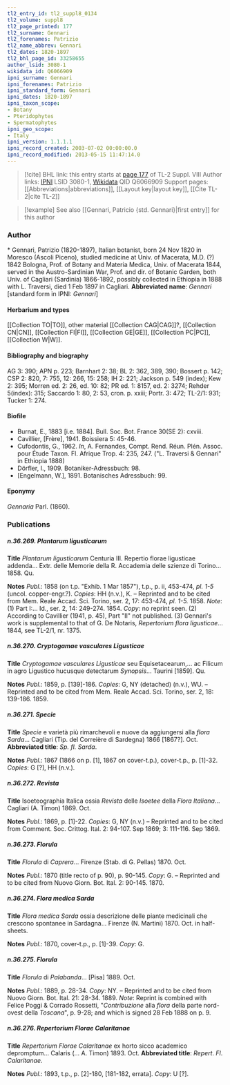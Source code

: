 ```yaml
---
tl2_entry_id: tl2_suppl8_0134
tl2_volume: suppl8
tl2_page_printed: 177
tl2_surname: Gennari
tl2_forenames: Patrizio
tl2_name_abbrev: Gennari
tl2_dates: 1820-1897
tl2_bhl_page_id: 33258655
author_lsid: 3080-1
wikidata_id: Q6066909
ipni_surname: Gennari
ipni_forenames: Patrizio
ipni_standard_form: Gennari
ipni_dates: 1820-1897
ipni_taxon_scope: 
- Botany
- Pteridophytes
- Spermatophytes
ipni_geo_scope: 
- Italy
ipni_version: 1.1.1.1
ipni_record_created: 2003-07-02 00:00:00.0
ipni_record_modified: 2013-05-15 11:47:14.0
---
```


> [!cite] BHL link: this entry starts at [page 177](https://www.biodiversitylibrary.org/page/33258655) of TL-2 Suppl. VIII
> Author links: [IPNI](https://www.ipni.org/a/3080-1) LSID 3080-1, [Wikidata](https://www.wikidata.org/wiki/Q6066909) QID Q6066909
> Support pages: [[Abbreviations|abbreviations]], [[Layout key|layout key]], [[Cite TL-2|cite TL-2]]

> [!example] See also [[Gennari, Patricio {std. Gennari}|first entry]] for this author

### Author

\* Gennari, Patrizio (1820-1897), Italian botanist, born 24 Nov 1820 in Moresco (Ascoli Piceno), studied medicine at Univ. of Macerata, M.D. (?) 1842 Bologna, Prof. of Botany and Materia Medica, Univ. of Macerata 1844, served in the Austro-Sardinian War, Prof. and dir. of Botanic Garden, both Univ. of Cagliari (Sardinia) 1866-1892, possibly collected in Ethiopia in 1888 with L. Traversi, died 1 Feb 1897 in Cagliari. 
**Abbreviated name**: *Gennari* \[standard form in IPNI: *Gennari*\]

#### Herbarium and types

[[Collection TO|TO]], other material [[Collection CAG|CAG]]?, [[Collection CN|CN]], [[Collection FI|FI]], [[Collection GE|GE]], [[Collection PC|PC]], [[Collection W|W]].

#### Bibliography and biography

AG 3: 390; APN p. 223; Barnhart 2: 38; BL 2: 362, 389, 390; Bossert p. 142; CSP 2: 820, 7: 755, 12: 266, 15: 258; IH 2: 221; Jackson p. 549 (index); Kew 2: 395; Morren ed. 2: 26, ed. 10: 82; PR ed. 1: 8157, ed. 2: 3274; Rehder 5(index): 315; Saccardo 1: 80, 2: 53, cron. p. xxiii; Portr. 3: 472; TL-2/1: 931; Tucker 1: 274.

#### Biofile

- Burnat, E., 1883 \[i.e. 1884\]. Bull. Soc. Bot. France 30(SE 2): cxviii.
- Cavillier, \[Frère\], 1941. Boissiera 5: 45-46.
- Cufodontis, G., 1962. *In*, A. Fernandes, Compt. Rend. Réun. Plén. Assoc. pour Étude Taxon. Fl. Afrique Trop. 4: 235, 247. ("L. Traversi & Gennari" in Ethiopia 1888)
- Dörfler, I., 1909. Botaniker-Adressbuch: 98.
- \[Engelmann, W.\], 1891. Botanisches Adressbuch: 99.

#### Eponymy

*Gennaria* Parl. (1860).

### Publications

##### n.36.269. Plantarum ligusticarum

**Title**
*Plantarum ligusticarum* Centuria III. Repertio florae ligusticae addenda... Extr. delle Memorie della R. Accademia delle szienze di Torino... 1858. Qu.

**Notes**
*Publ*.: 1858 (on t.p. "Exhib. 1 Mar 1857"), t.p., p. ii, 453-474, *pl. 1-5* (uncol. copper-engr.?). *Copies*: HH (n.v.), K. – Reprinted and to be cited from Mem. Reale Accad. Sci. Torino, ser. 2, 17: 453-474, *pl. 1-5.* 1858.
*Note*: (1) Part I:... Id., ser. 2, 14: 249-274. 1854. *Copy*: no reprint seen. (2) According to Cavillier (1941, p. 45), Part "II" not published. (3) Gennari's work is supplemental to that of G. De Notaris, *Repertorium flora ligusticae*... 1844, see TL-2/1, nr. 1375.

##### n.36.270. Cryptogamae vasculares Ligusticae

**Title**
*Cryptogamae vasculares Ligusticae* seu Equisetacearum,... ac Filicum in agro Ligustico hucusque detectarum *Synopsis*... Taurini \[1859\]. Qu.

**Notes**
*Publ*.: 1859, p. \[139\]-186. *Copies*: G, NY (detached) (n.v.), WU. – Reprinted and to be cited from Mem. Reale Accad. Sci. Torino, ser. 2, 18: 139-186. 1859.

##### n.36.271. Specie

**Title**
*Specie* e varietà più rimarchevoli e nuove da aggiungersi alla *flora Sarda*... Cagliari (Tip. del Correière di Sardegna) 1866 \[1867?\]. Oct.
**Abbreviated title**: *Sp. fl. Sarda*.

**Notes**
*Publ*.: 1867 (1866 on p. \[1\], 1867 on cover-t.p.), cover-t.p., p. \[1\]-32. *Copies*: G \[?\], HH (n.v.).

##### n.36.272. Revista

**Title**
Isoeteographia Italica ossia *Revista* delle *Isoetee* della *Flora Italiana*... Cagliari (A. Timon) 1869. Oct.

**Notes**
*Publ*.: 1869, p. \[1\]-22. *Copies*: G, NY (n.v.) – Reprinted and to be cited from Comment. Soc. Crittog. Ital. 2: 94-107. Sep 1869; 3: 111-116. Sep 1869.

##### n.36.273. Florula

**Title**
*Florula* di *Caprera*... Firenze (Stab. di G. Pellas) 1870. Oct.

**Notes**
*Publ*.: 1870 (title recto of p. 90), p. 90-145. *Copy*: G. – Reprinted and to be cited from Nuovo Giorn. Bot. Ital. 2: 90-145. 1870.

##### n.36.274. Flora medica Sarda

**Title**
*Flora medica Sarda* ossia descrizione delle piante medicinali che crescono spontanee in Sardagna... Firenze (N. Martini) 1870. Oct. in half-sheets.

**Notes**
*Publ*.: 1870, cover-t.p., p. \[1\]-39. *Copy*: G.

##### n.36.275. Florula

**Title**
*Florula* di *Palabanda*... \[Pisa\] 1889. Oct.

**Notes**
*Publ*.: 1889, p. 28-34. *Copy*: NY. – Reprinted and to be cited from Nuovo Giorn. Bot. Ital. 21: 28-34. 1889.
*Note*: Reprint is combined with Felice Poggi & Corrado Rossetti, "*Contribuzione* alla *flora* della parte nord-ovest della *Toscana*", p. 9-28; and which is signed 28 Feb 1888 on p. 9.

##### n.36.276. Repertorium Florae Calaritanae

**Title**
*Repertorium Florae Calaritanae* ex horto sicco academico depromptum... Calaris (... A. Timon) 1893. Oct.
**Abbreviated title**: *Repert*. *Fl*. *Calaritanae*.

**Notes**
*Publ*.: 1893, t.p., p. \[2\]-180, \[181-182, errata\]. *Copy*: U \[?\].

